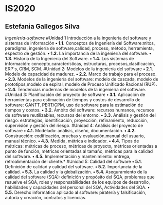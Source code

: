 # IS2020
## Estefania Gallegos Silva 
*Ingenieria-software*
#Unidad 1 Introducción a la ingeniería del software y sistemas de información
**•	1.1.** Conceptos de Ingeniería del Software:mitos, paradigma, ingeniería de software,calidad, proceso, método, herramienta, espectro de gestión.
**•	1.2.** La importancia de la ingeniería del software.
**•	1.3.** Historia de la Ingeniería del Software.
**•	1.4.** Los sistemas de información: concepto,características, estructuras, procesos,clasificación, ERP´s, CRM, SCM.
#Unidad 2: Modelos de la ingeniería del software
**•	2.1.** Modelo de capacidad de madurez.
**•	2.2.** Marco de trabajo para el proceso.
**•	2.3.** Modelos de la ingeniería del software: modelo de cascada, modelo de prototipos,modelo de espiral, modelo de Proceso Unificado Racional (RUP).
**•	2.4.** Tendencias modernas de modelos de la ingeniería del software.
#Unidad 3: Planificación del proyecto de software
**•	3.1.** Aplicación de herramientas para estimación de tiempos y costos de desarrollo de software: GANTT, PERT/CPM, uso de software para la estimación de tiempos y costos.
**•	3.2**. Ámbito del software: recursos humanos, recursos de software reutilizables, recursos del entorno.
**•	3.3.** Análisis y gestión del riesgo: estrategias, identificación, proyección, refinamiento, reducción, supervisión y gestión del riesgo.
#Unidad 4: Análisis del proyecto de software
**•	4.1.** Modelado: análisis, diseño, documentación.
**•	4.2.** Construcción: codificación, pruebas y evaluación,manual del usuario, manual técnico.
**•	4.3.** Medida, métrica e indicador.
**•	4.4.** Tipos de métricas: métricas de proceso, métricas de proyecto, métricas orientadas a punto de función, métricas orientadas al tamaño, métricas para la calidad del software.
**•	4.5.** Implementación y mantenimiento: entrega, retroalimentación del cliente.*
#Unidad 5: Calidad del software
**•	5.1**. Definición de calidad y calidad del software.
**•	5.2.** Importancia de la calidad.
**•	5.3.** La calidad y la globalización.
**•	5.4.** Aseguramiento de la calidad del software (SQA): definición y propósito del SQA, problemas que resuelve el SQA, roles y responsabilidades de los equipos de desarrollo, habilidades y capacidades del personal del SQA, Actividades del SQA.
**•	5.5.** Derecho informático aplicado al software: piratería y falsificación, autoría y creación, contratos y licencias.
